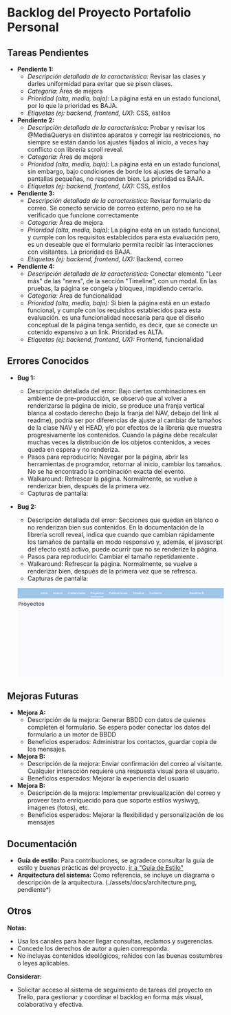 
# Backlog del Proyecto Portafolio Personal

## Tareas Pendientes

* **Pendiente 1:**
  * *Descripción detallada de la característica:* Revisar las clases y darles uniformidad para evitar que se pisen clases.
  * *Categoría*: Área de mejora
  * *Prioridad (alta, media, baja)*: La página está en un estado funcional, por lo que la prioridad es BAJA.
  * *Etiquetas (ej: backend, frontend, UX)*: CSS, estilos
* **Pendiente 2:**
  * *Descripción detallada de la característica:* Probar y revisar los @MediaQuerys en distintos aparatos y corregir las restricciones, no siempre se están dando los ajustes fijados al inicio, a veces hay conflicto con librería scroll reveal.
  * *Categoría:* Área de mejora
  * *Prioridad (alta, media, baja):* La página está en un estado funcional, sin embargo, bajo condiciones de borde los ajustes de tamaño a pantallas pequeñas, no responden bien. La prioridad es BAJA.
  * *Etiquetas (ej: backend, frontend, UX):* CSS, estilos
* **Pendiente 3:**
  * *Descripción detallada de la característica:*  Revisar formulario de correo. Se conectó servicio de correo externo, pero no se ha verificado que funcione correctamente
  * *Categoría:* Área de mejora
  * *Prioridad (alta, media, baja):* La página está en un estado funcional, y cumple con los requisitos establecidos para esta evaluación pero, es un deseable que el formulario permita recibir las interacciones con visitantes. La prioridad es BAJA.
  * *Etiquetas (ej: backend, frontend, UX):* Backend, correo
* **Pendiente 4:**
  * *Descripción detallada de la característica:*  Conectar elemento "Leer más" de las "news", de la sección "Timeline", con un modal. En las pruebas, la página se congela  y bloquea, impidiendo cerrarlo.
  * *Categoría:* Área de funcionalidad
  * *Prioridad (alta, media, baja):*  Si bien la página está en un estado funcional, y cumple con los requisitos establecidos para esta evaluación. es una funcionalidad necesaria para que el diseño conceptual de la página tenga sentido, es decir, que se conecte un cotenido expansivo a un link. Prioridad es ALTA.
  * *Etiquetas (ej: backend, frontend, UX):* Frontend, funcionalidad

## Errores Conocidos

* **Bug 1:**
  * Descripción detallada del error: Bajo ciertas combinaciones en ambiente de pre-producción, se observó que al volver a renderizarse la página de inicio, se produce una franja vertical blanca al costado derecho (bajo la franja del NAV, debajo del link al readme), podría ser por diferencias de ajuste al cambiar de tamaños de la clase NAV y el HEAD,  y/o por efectos de la librería que muestra progresivamente los contenidos. Cuando la página debe recalcular muchas veces la distribución de los objetos contenidos, a veces queda en espera y no renderiza.
  * Pasos para reproducirlo: Navegar por la página, abrir las herramientas de programdor, retornar al inicio, cambiar los tamaños. No se ha encontrado la combinación exacta del evento.
  * Walkaround: Refrescar la página. Normalmente, se vuelve a renderizar bien, después de la primera vez.
  * Capturas de pantalla: 


* **Bug 2:**
  * Descripción detallada del error: Secciones que quedan en blanco o no renderizan bien sus contenidos. En la documentación de la librería scroll reveal, indica que cuando que cambian rápidamente los tamaños de pantalla en modo responsivo y, además, el javascript del efecto está activo, puede ocurrir que no se renderize la página.
  * Pasos para reproducirlo: Cambiar el tamaño repetidamente .
  * Walkaround: Refrescar la página. Normalmente, se vuelve a renderizar bien, después de la primera vez que se refresca.
  * Capturas de pantalla:

   ![1723409066303](image/t2d/1723409066303.png)

## Mejoras Futuras

* **Mejora A:**
  * Descripción de la mejora:  Generar BBDD con datos de quienes completen el formulario. Se espera poder conectar los datos del formulario a un motor de BBDD
  * Beneficios esperados: Administrar los contactos, guardar copia de los mensajes.
* **Mejora B:**
  * Descripción de la mejora:  Enviar confirmación del correo al visitante. Cualquier interacción requiere una respuesta visual para el usuario.
  * Beneficios esperados: Mejorar la experiencia del usuario
* **Mejora B:**
  * Descripción de la mejora:  Implementar previsualización del correo y proveer texto enriquecido para que soporte estilos wysiwyg, imagenes (fotos), etc.
  * Beneficios esperados: Mejorar la flexibilidad y personalización de los mensajes

## Documentación

* **Guía de estilo:** Para contribuciones, se agradece consultar la guía de estilo y buenas prácticas del proyecto. [ir a "Guía de Estilo"](buenasPracticas.md)
* **Arquitectura del sistema:** Como referencia, se incluye un diagrama o descripción de la arquitectura. (./assets/docs/architecture.png, pendiente\*)

## Otros

**Notas:**

* Usa los canales para hacer llegar consultas, reclamos y sugerencias.
* Concede los derechos de autor a quien corresponda.
* No incluyas contenidos ideológicos, reñidos con las buenas costumbres o leyes aplicables.

**Considerar:**

* Solicitar acceso al sistema de seguimiento de tareas del proyecto en Trello, para gestionar y coordinar el backlog en forma más visual, colaborativa y efectiva.


